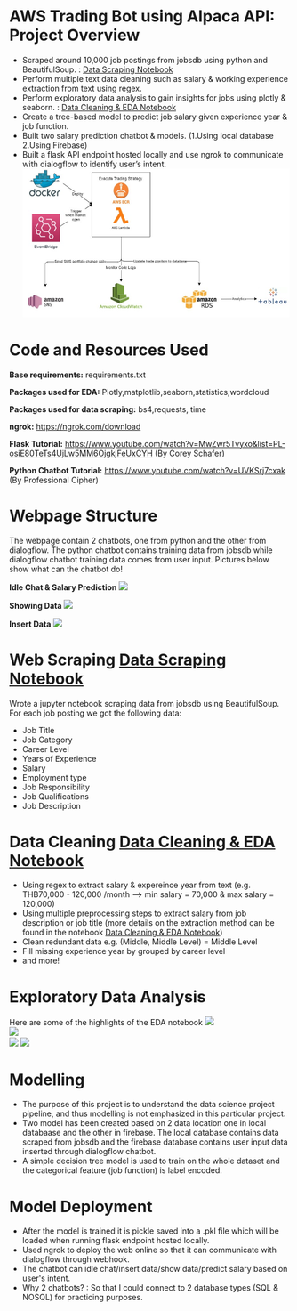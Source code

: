 # AWS Trading Bot using Alpaca API: Project Overview
* Scraped around 10,000 job postings from jobsdb using python and BeautifulSoup. :  [Data Scraping Notebook](https://colab.research.google.com/drive/1CxPKttPc71m3fAs-ZbRyHzjzmzwEeQ-_?usp=sharing)
* Perform multiple text data cleaning such as salary & working experience extraction from text using regex. 
* Perform exploratory data analysis to gain insights for jobs using plotly & seaborn. : [Data Cleaning & EDA Notebook](https://colab.research.google.com/drive/1Ipjt0Be_ZJM1BhYPNchVwGvKjPOqco4V?usp=sharing)
* Create a tree-based model to predict job salary given experience year & job function.
* Built two salary prediction chatbot & models. (1.Using local database 2.Using Firebase)
* Built a flask API endpoint hosted locally and use ngrok to communicate with dialogflow to identify user’s intent.
![](/trade_bot.jpg)
# Code and Resources Used
**Base requirements:** requirements.txt

**Packages used for EDA:** Plotly,matplotlib,seaborn,statistics,wordcloud

**Packages used for data scraping:** bs4,requests, time

**ngrok:** https://ngrok.com/download

**Flask Tutorial:** https://www.youtube.com/watch?v=MwZwr5Tvyxo&list=PL-osiE80TeTs4UjLw5MM6OjgkjFeUxCYH (By Corey Schafer)

**Python Chatbot Tutorial:** https://www.youtube.com/watch?v=UVKSrj7cxak (By Professional Cipher)


# Webpage Structure
The webpage contain 2 chatbots, one from python and the other from dialogflow. The python chatbot contains training data from jobsdb while dialogflow chatbot training data comes from user input. Pictures below show what can the chatbot do!

**Idle Chat & Salary Prediction**
![](/images/idle_chat.png)


**Showing Data**
![](/images/show_data.png)

**Insert Data**
![](/images/insert_data.png)

# Web Scraping [Data Scraping Notebook](https://colab.research.google.com/drive/1CxPKttPc71m3fAs-ZbRyHzjzmzwEeQ-_?usp=sharing)
Wrote a jupyter notebook scraping data from jobsdb using BeautifulSoup. For each job posting we got the following data: 
* Job Title	
* Job Category
* Career Level	
* Years of Experience
* Salary
* Employment type
* Job Responsibility
* Job Qualifications
* Job Description




# Data Cleaning [Data Cleaning & EDA Notebook](https://colab.research.google.com/drive/1Ipjt0Be_ZJM1BhYPNchVwGvKjPOqco4V?usp=sharing)
* Using regex to extract salary & expereince year from text (e.g. THB70,000 - 120,000 /month --> min salary = 70,000 & max salary = 120,000)
* Using multiple preprocessing steps to extract salary from job description or job title (more details on the extraction method can be found in the notebook [Data Cleaning & EDA Notebook](https://colab.research.google.com/drive/1Ipjt0Be_ZJM1BhYPNchVwGvKjPOqco4V?usp=sharing))
* Clean redundant data e.g. (Middle, Middle Level) = Middle Level
* Fill missing experience year by grouped by career level
* and more!


# Exploratory Data Analysis
Here are some of the highlights of the EDA notebook
![](/images/pie_chart.png)  
![](/images/wordcloud.png)  
![](/images/salary_experience.png) 
![](/images/salary_jobfunction.png)



# Modelling
* The purpose of this project is to understand the data science project pipeline, and thus modelling is not emphasized in this particular project.
* Two model has been created based on 2 data location one in local databaase and the other in firebase. The local database contains data scraped from jobsdb and the firebase database contains user input data inserted through dialogflow chatbot.
* A simple decision tree model is used to train on the whole dataset and the categorical feature (job function) is label encoded.
 
# Model Deployment
* After the model is trained it is pickle saved into a .pkl file which will be loaded when running flask endpoint hosted locally.
* Used ngrok to deploy the web online so that it can communicate with dialogflow through webhook.
* The chatbot can idle chat/insert data/show data/predict salary based on user's intent.
* Why 2 chatbots? : So that I could connect to 2 database types (SQL & NOSQL) for practicing purposes.

